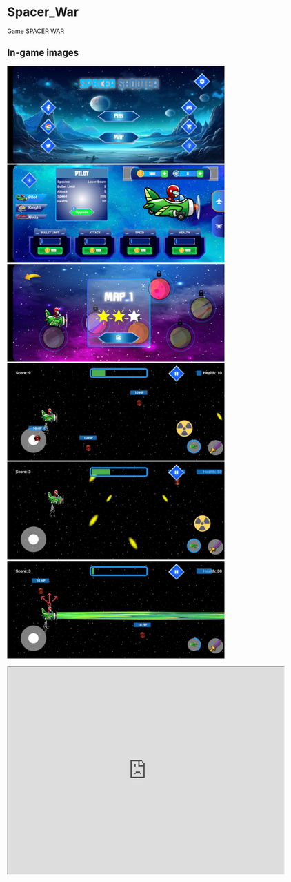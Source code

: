 # Spacer_War

Game SPACER WAR

## In-game images

![In-game image](assets/intro/1.jpg)
![In-game image](assets/intro/3.jpg)
![In-game image](assets/intro/6.jpg)
![In-game image](assets/intro/7.jpg)
![In-game image](assets/intro/8.jpg)
![In-game image](assets/intro/10.jpg)
<iframe src="https://drive.google.com/file/d/1cXcjX7ocwi14eq8VwwLwGm0UlgPssrDg/view?usp=sharing" 
  width="640" height="480" allow="autoplay">
</iframe>